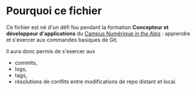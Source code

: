 # Pourquoi ce fichier

Ce fichier est né d'un défi fou pendant la formation **Concepteur et développeur d'applications** du [Campus Numérique in the Alps](https://le-campus-numerique.fr) : apprendre et s'exercer aux commandes basiques de Git.

Il aura donc permis de s'exercer aux
- commits,
- logs,
- tags,
- résolutions de conflits entre modifications de repo distant et local.
